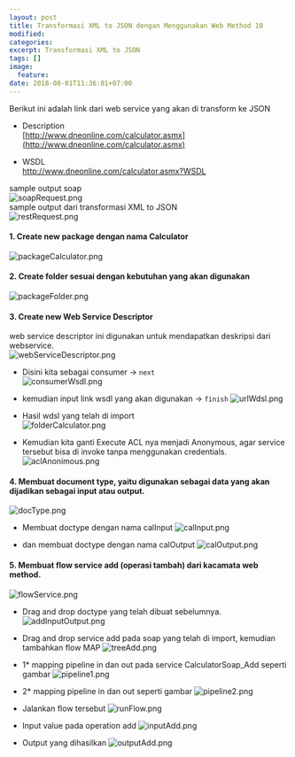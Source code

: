 ```yaml
---
layout: post
title: Transformasi XML to JSON dengan Menggunakan Web Method 10
modified:
categories: 
excerpt: Transformasi XML to JSON
tags: []
image:
  feature:
date: 2018-08-01T11:36:01+07:00
---
```


Berikut ini adalah link dari web service yang akan di transform ke JSON  

* Description  
[http://www.dneonline.com/calculator.asmx](http://www.dneonline.com/calculator.asmx)

* WSDL  
[http://www.dneonline.com/calculator.asmx?WSDL ](http://www.dneonline.com/calculator.asmx?WSDL )

sample output soap  
![soapRequest.png](../images/soapRequest.png)  
sample output dari transformasi XML to JSON  
![restRequest.png](../images/restRequest.png)  

#### 1. Create new package dengan nama Calculator  
![packageCalculator.png](../images/packageCalculator.png)

#### 2. Create folder sesuai dengan kebutuhan yang akan digunakan  
![packageFolder.png](../images/packageFolder.png)  

#### 3.	Create new Web Service Descriptor 
web service descriptor ini digunakan untuk mendapatkan deskripsi dari webservice.  
![webServiceDescriptor.png](../images/webServiceDescriptor.png)  
  
* Disini kita sebagai consumer  -> `next`  
![consumerWsdl.png](../images/consumerWsdl.png)  
  
* kemudian input link wsdl yang akan digunakan  -> `finish`
![urlWdsl.png](../images/urlWdsl.png)  
  
* Hasil wdsl yang telah di import  
![folderCalculator.png](../images/folderCalculator.png)  
  
* Kemudian kita ganti Execute ACL nya menjadi Anonymous, agar service tersebut bisa di invoke tanpa menggunakan credentials.  
![aclAnonimous.png](../images/aclAnonimous.png)  

#### 4.	Membuat document type, yaitu digunakan sebagai data yang akan dijadikan sebagai input atau output.
![docType.png](../images/docType.png)  

* Membuat doctype dengan nama calInput
![calInput.png](../images/calInput.png)  

* dan membuat doctype dengan nama calOutput
![calOutput.png](../images/calOutput.png) 


#### 5.	Membuat flow service add (operasi tambah) dari kacamata web method.
![flowService.png](../images/flowService.png)  

* Drag and drop doctype yang telah dibuat sebelumnya.  
![addInputOutput.png](../images/addInputOutput.png) 

* Drag and drop service add pada soap yang telah di import, kemudian tambahkan flow MAP
![treeAdd.png](../images/treeAdd.png) 

* 1* mapping pipeline in dan out pada service CalculatorSoap_Add seperti gambar
![pipeline1.png](../images/pipeline1.png) 

* 2* mapping pipeline in dan out seperti gambar
![pipeline2.png](../images/pipeline2.png) 

* Jalankan flow tersebut
![runFlow.png](../images/runFlow.png) 

* Input value pada operation add
![inputAdd.png](../images/inputAdd.png) 

* Output yang dihasilkan
![outputAdd.png](../images/outputAdd.png) 



